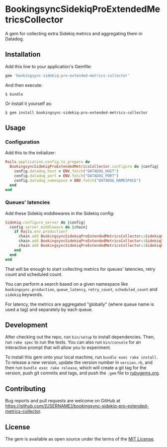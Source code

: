 # BookingsyncSidekiqProExtendedMetricsCollector

A gem for collecting extra Sidekiq metrics and aggregating them in Datadog.

## Installation

Add this line to your application's Gemfile:

```ruby
gem 'bookingsync-sidekiq-pro-extended-metrics-collector'
```

And then execute:

    $ bundle

Or install it yourself as:

    $ gem install bookingsync-sidekiq-pro-extended-metrics-collector

## Usage

### Configuration

Add this to the initializer:

``` rb
Rails.application.config.to_prepare do
  BookingsyncSidekiqProExtendedMetricsCollector.configure do |config|
    config.datadog_host = ENV.fetch("DATADOG_HOST")
    config.datadog_port = ENV.fetch("DATADOG_PORT")
    config.datadog_namespace = ENV.fetch("DATADOG_NAMESPACE")
  end
end
```

### Queues' latencies

Add these Sidekiq middlewares in the Sidekiq config:

``` rb
Sidekiq.configure_server do |config|
  config.server_middleware do |chain|
    if Rails.env.production?
      chain.add BookingsyncSidekiqProExtendedMetricsCollector::SidekiqQueueLatencyMiddleware
      chain.add BookingsyncSidekiqProExtendedMetricsCollector::SidekiqScheduledMiddleware
      chain.add BookingsyncSidekiqProExtendedMetricsCollector::SidekiqRetryMiddleware
    end
  end
end
```

That will be enough to start collecting metrics for queues' latencies, retry count and scheduled count. 

You can perform a search based on a given namespace like `bookingsync.production`, `queue_latency`, `retry_count`, `scheduled_count` and `sidekiq` keywords. 

For latency, the metrics are aggregated "globally" (where queue name is used a tag) and separately by each queue.

## Development

After checking out the repo, run `bin/setup` to install dependencies. Then, run `rake spec` to run the tests. You can also run `bin/console` for an interactive prompt that will allow you to experiment.

To install this gem onto your local machine, run `bundle exec rake install`. To release a new version, update the version number in `version.rb`, and then run `bundle exec rake release`, which will create a git tag for the version, push git commits and tags, and push the `.gem` file to [rubygems.org](https://rubygems.org).

## Contributing

Bug reports and pull requests are welcome on GitHub at https://github.com/[USERNAME]/bookingsync-sidekiq-pro-extended-metrics-collector.

## License

The gem is available as open source under the terms of the [MIT License](https://opensource.org/licenses/MIT).
